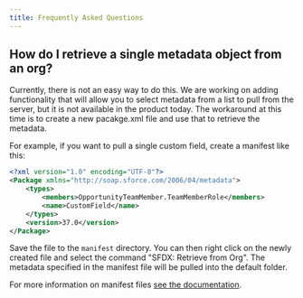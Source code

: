```yaml
---
title: Frequently Asked Questions
---
```


## How do I retrieve a single metadata object from an org?

Currently, there is not an easy way to do this. We are working on adding functionality that will allow you to select metadata from a list to pull from the server, but it is not available in the product today. The workaround at this time is to create a new pacakge.xml file and use that to retrieve the metadata.

For example, if you want to pull a single custom field, create a manifest like this:

```xml
<?xml version="1.0" encoding="UTF-8"?>
<Package xmlns="http://soap.sforce.com/2006/04/metadata">
    <types>
        <members>OpportunityTeamMember.TeamMemberRole</members>
        <name>CustomField</name>
    </types>
    <version>37.0</version>
</Package>
```

Save the file to the `manifest` directory. You can then right click on the newly created file and select the command "SFDX: Retrieve from Org". The metadata specified in the manifest file will be pulled into the default folder.

For more information on manifest files [see the documentation](https://developer.salesforce.com/docs/atlas.en-us.api_meta.meta/api_meta/manifest_samples.htm).
